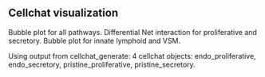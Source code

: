 ## Cellchat visualization

Bubble plot for all pathways. Differential Net interaction for proliferative and secretory. Bubble plot for innate lymphoid and VSM. 

Using output from cellchat_generate: 4 cellchat objects: endo_proliferative, endo_secretory, pristine_proliferative, pristine_secretory. 